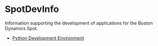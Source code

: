 # SpotDevInfo
Information supporting the development of applications for the Boston Dynamics Spot.

* [Python Development Environment](python_environment.md)
